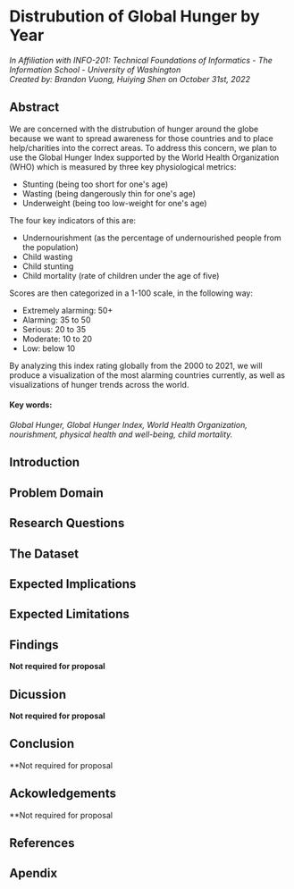 # Distrubution of Global Hunger by Year
*In Affiliation with INFO-201: Technical Foundations of Informatics - The Information School - University of Washington*   
*Created by: Brandon Vuong, Huiying Shen on October 31st, 2022*   
  
## Abstract
We are concerned with the distrubution of hunger around the globe because we want to spread awareness for those countries and to place help/charities into the correct areas. To address this concern, we plan to use the Global Hunger Index supported by the World Health Organization (WHO) which is measured by three key physiological metrics:   

* Stunting (being too short for one's age) 
* Wasting (being dangerously thin for one's age) 
* Underweight (being too low-weight for one's age) 
   
The four key indicators of this are:  

* Undernourishment (as the percentage of undernourished people from the population) 
* Child wasting
* Child stunting 
* Child mortality (rate of children under the age of five)     

Scores are then categorized in a 1-100 scale, in the following way:  
* Extremely alarming: 50+
* Alarming: 35 to 50
* Serious: 20 to 35
* Moderate: 10 to 20
* Low: below 10

By analyzing this index rating globally from the 2000 to 2021, we will produce a visualization of the most alarming countries currently, as well as visualizations of hunger trends across the world.

#### Key words:
*Global Hunger, Global Hunger Index, World Health Organization, nourishment, physical health and well-being, child mortality.*

## Introduction


## Problem Domain


## Research Questions


## The Dataset


## Expected Implications


## Expected Limitations


## Findings
**Not required for proposal**

## Dicussion
**Not required for proposal**

## Conclusion
**Not required for proposal

## Ackowledgements
**Not required for proposal

## References


## Apendix
